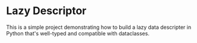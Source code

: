 # Lazy Descriptor

This is a simple project demonstrating how to build a lazy data descripter in Python that's well-typed and compatible with dataclasses.
